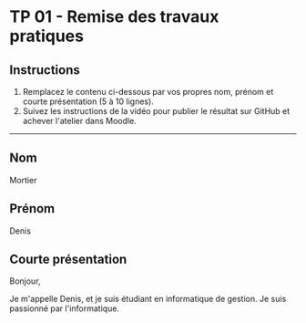 # TP 01 - Remise des travaux pratiques

## Instructions

1. Remplacez le contenu ci-dessous par vos propres nom, prénom et courte présentation (5 à 10 lignes).
2. Suivez les instructions de la vidéo pour publier le résultat sur GitHub et achever l'atelier dans Moodle.

---

## Nom

Mortier

## Prénom

Denis

## Courte présentation

Bonjour,

Je m'appelle Denis, et je suis étudiant en informatique de gestion. Je suis passionné par l'informatique.
